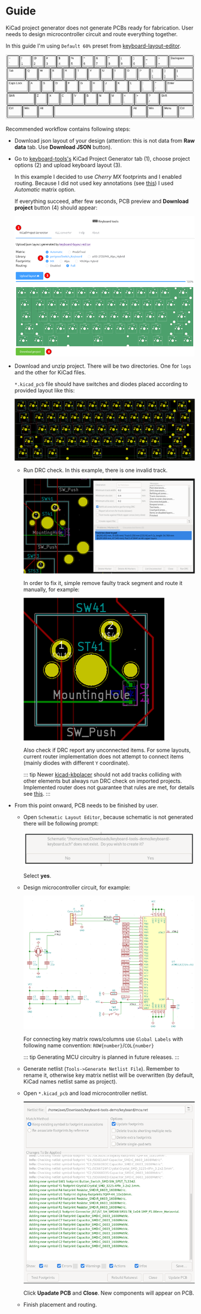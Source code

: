 # Guide

KiCad project generator does not generate PCBs ready for fabrication.
User needs to design microcontroller circuit and route everything together.

In this guide I'm using `Default 60%` preset from
[keyboard-layout-editor](www.keyboard-layout-editor.com).

![pcb](./assets/guide/layout60.png)

Recommended workflow contains following steps:

- Download json layout of your design (attention: this is not data
  from **Raw data** tab. Use **Download JSON** button).

- Go to [keyboard-tools's](http://keyboard-tools.xyz/) KiCad Project Generator
  tab (1), choose project options (2) and upload keyboard layout (3).

  In this example I decided to use *Cherry MX* footprints and I enabled
  routing. Because I did not used key annotations (see
  [this](features#matrix-position-assignment)) I used *Automatic* matrix option.

  If everything succeed, after few seconds, PCB preview and
  **Download project** button (4) should appear:

  ![frontend](./assets/guide/frontend.png)

- Download and unzip project. There will be two directories. One for `logs`
  and the other for KiCad files.

  `*.kicad_pcb` file should have switches and diodes placed according
  to provided layout like this:

  ![pcb](./assets/guide/pcb.png)

  - Run DRC check. In this example, there is one invalid track.

    ![pcb](./assets/guide/drc-result.png)

    In order to fix it, simple remove faulty track segment and route it manually,
    for example:

    ![pcb](./assets/guide/drc-fix.png)

    Also check if DRC report any unconnected items. For some layouts,
    current router implementation does not attempt to connect items (mainly diodes
    with different `Y` coordinate).

    ::: tip
    Newer [kicad-kbplacer](https://github.com/adamws/kicad-kbplacer) should not add
    tracks colliding with other elements but always run DRC check on imported projects.
    Implemented router does not guarantee that rules are met, for details see [this](features#routing).
    :::

- From this point onward, PCB needs to be finished by user.
  - Open `Schematic Layout Editor`, because schematic is not generated there
    will be following prompt:

    ![prompt](./assets/guide/prompt.png)

    Select **yes**.

  - Design microcontroller circuit, for example:

    ![uc-circuit](./assets/guide/uc-circuit.png)

    For connecting key matrix rows/columns use `Global Labels` with following
    name convention: `ROW{number}`/`COL{number}`

    ::: tip
    Generating MCU circuitry is planned in future releases.
    :::

  - Generate netlist (`Tools->Generate Netlist File`). Remember to rename it,
    otherwise key matrix netlist will be overwritten (by default, KiCad names
    netlist same as project).

  - Open `*.kicad_pcb` and load microcontroller netlist.

    ![load-netlist](./assets/guide/load-netlist.png)

    Click **Upadate PCB** and **Close**. New components will appear on PCB.

  - Finish placement and routing.
